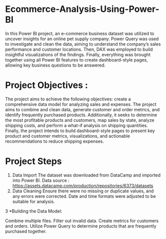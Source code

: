 # Ecommerce-Analysis-Using-Power-BI
In this Power BI project, an e-commerce business dataset was utilized to uncover insights for an online pet supply company. Power Query was used to investigate and clean the data, aiming to understand the company’s sales performance and customer locations. Then, DAX was employed to build insightful visualizations of the findings. Finally, everything was brought together using all Power BI features to create dashboard-style pages, allowing key business questions to be answered.
# Project Objectives : 
The project aims to achieve the following objectives:
create a comprehensive data model for analyzing sales and expenses. The project aims to combine and clean data, generate customer and order metrics, and identify frequently purchased products. Additionally, it seeks to determine the most profitable products and customers, map sales by state, analyze shipping costs, and perform a what-if analysis on shipping quantities. Finally, the project intends to build dashboard-style pages to present key product and customer metrics, visualizations, and actionable recommendations to reduce shipping expenses.

# Project Steps
1. Data Import
The dataset was downloaded from DataCamp and imported into Power BI.
Data source : https://assets.datacamp.com/production/repositories/6373/datasets
2. Data Cleaning
Ensure there were no missing or duplicate values, and any errors were corrected.
Date and time formats were adjusted to be suitable for analysis.

3 *Building the Data Model:

Combine multiple files.
Filter out invalid data.
Create metrics for customers and orders.
Utilize Power Query to determine products that are frequently purchased together.
